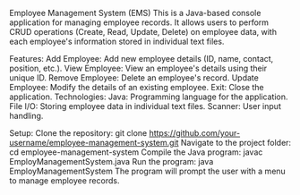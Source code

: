 Employee Management System (EMS)
This is a Java-based console application for managing employee records. It allows users to perform CRUD operations (Create, Read, Update, Delete) on employee data, with each employee's information stored in individual text files.

Features:
Add Employee: Add new employee details (ID, name, contact, position, etc.).
View Employee: View an employee's details using their unique ID.
Remove Employee: Delete an employee's record.
Update Employee: Modify the details of an existing employee.
Exit: Close the application.
Technologies:
Java: Programming language for the application.
File I/O: Storing employee data in individual text files.
Scanner: User input handling.

Setup:
Clone the repository:
git clone https://github.com/your-username/employee-management-system.git
Navigate to the project folder:
cd employee-management-system
Compile the Java program:
javac EmployManagementSystem.java
Run the program:
java EmployManagementSystem
The program will prompt the user with a menu to manage employee records.
